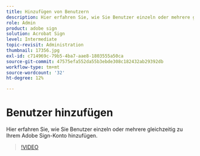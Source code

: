 ```yaml
---
title: Hinzufügen von Benutzern
description: Hier erfahren Sie, wie Sie Benutzer einzeln oder mehrere gleichzeitig zu Ihrem Adobe Sign-Konto hinzufügen.
role: Admin
product: adobe sign
solution: Acrobat Sign
level: Intermediate
topic-revisit: Administration
thumbnail: 17356.jpg
exl-id: c714969c-79b5-4ba7-aae8-1803555a50ca
source-git-commit: 47575efa552da55b3ebde308c182432ab29392db
workflow-type: tm+mt
source-wordcount: '32'
ht-degree: 12%

---
```


# Benutzer hinzufügen

Hier erfahren Sie, wie Sie Benutzer einzeln oder mehrere gleichzeitig zu Ihrem Adobe Sign-Konto hinzufügen.

>[!VIDEO](https://video.tv.adobe.com/v/17356?hidetitle=true)

